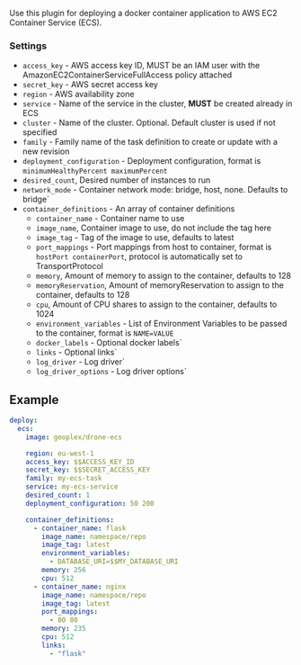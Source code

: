 Use this plugin for deploying a docker container application to AWS EC2 Container Service (ECS).

### Settings

* `access_key` - AWS access key ID, MUST be an IAM user with the AmazonEC2ContainerServiceFullAccess policy attached
* `secret_key` - AWS secret access key
* `region` - AWS availability zone
* `service` - Name of the service in the cluster, **MUST** be created already in ECS
* `cluster` - Name of the cluster. Optional. Default cluster is used if not specified
* `family` - Family name of the task definition to create or update with a new revision
* `deployment_configuration` - Deployment configuration, format is `minimumHealthyPercent maximumPercent`
* `desired_count`, Desired number of instances to run
* `network_mode` - Container network mode: bridge, host, none. Defaults to bridge`
* `container_definitions` - An array of container definitions
  * `container_name` - Container name to use
  * `image_name`, Container image to use, do not include the tag here
  * `image_tag` - Tag of the image to use, defaults to latest
  * `port_mappings` - Port mappings from host to container, format is `hostPort containerPort`, protocol is automatically set to TransportProtocol
  * `memory`, Amount of memory to assign to the container, defaults to 128
  * `memoryReservation`, Amount of memoryReservation to assign to the container, defaults to 128
  * `cpu`, Amount of CPU shares to assign to the container, defaults to 1024
  * `environment_variables` - List of Environment Variables to be passed to the container, format is `NAME=VALUE`
  * `docker_labels` - Optional docker labels`
  * `links` - Optional links`
  * `log_driver` - Log driver`
  * `log_driver_options` - Log driver options`

## Example

```yaml
deploy:
  ecs:
    image: geoplex/drone-ecs

    region: eu-west-1
    access_key: $$ACCESS_KEY_ID
    secret_key: $$SECRET_ACCESS_KEY
    family: my-ecs-task
    service: my-ecs-service
    desired_count: 1
    deployment_configuration: 50 200

    container_definitions:
      - container_name: flask
        image_name: namespace/repo
        image_tag: latest
        environment_variables:
          - DATABASE_URI=$$MY_DATABASE_URI
        memory: 256
        cpu: 512
      - container_name: nginx
        image_name: namespace/repo
        image_tag: latest
        port_mappings:
          - 80 80
        memory: 235
        cpu: 512
        links:
          - "flask"
```
